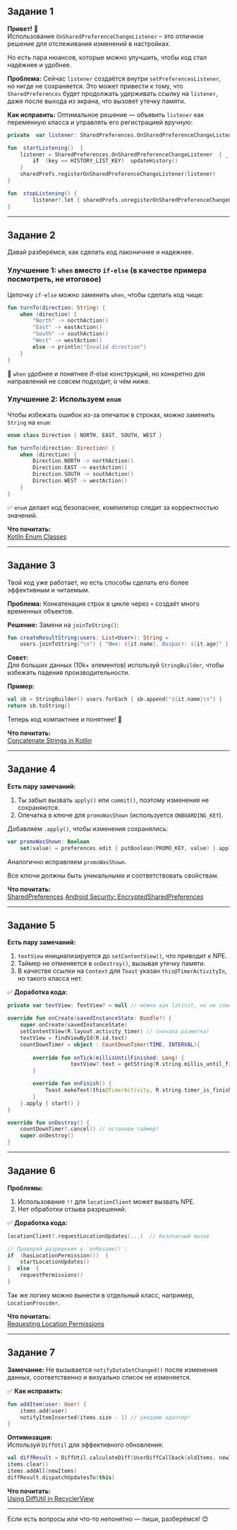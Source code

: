 

## Задание 1

**Привет!** 👋  
Использование `OnSharedPreferenceChangeListener` – это отличное решение для отслеживания изменений в настройках.

Но есть пара нюансов, которые можно улучшить, чтобы код стал надёжнее и удобнее.

**Проблема:**
Сейчас `listener` создаётся внутри `setPreferencesListener`, но нигде не сохраняется. Это может привести к тому, что `SharedPreferences` будет продолжать удерживать ссылку на `listener`, даже после выхода из экрана, что вызовет утечку памяти.


**Как исправить:**
Оптимальное решение — объявить `listener` как переменную класса и управлять его регистрацией вручную:

```kotlin
private  var listener: SharedPreferences.OnSharedPreferenceChangeListener?  =  null

fun  startListening()  {
	listener = SharedPreferences.OnSharedPreferenceChangeListener  { _, key ->
		if  (key == HISTORY_LIST_KEY)  updateHistory()  
	}  
	sharedPrefs.registerOnSharedPreferenceChangeListener(listener)  
}  

fun  stopListening() {  
		listener?.let { sharedPrefs.unregisterOnSharedPreferenceChangeListener(it) }  
}
```

----------

## Задание 2

Давай разберёмся, как сделать код лаконичнее и надежнее.

###  Улучшение 1: `when` вместо `if-else` (в качестве примера посмотреть, не итоговое)

Цепочку `if-else` можно заменить `when`, чтобы сделать код чище:

```kotlin
fun turnTo(direction: String) {
    when (direction) {
        "North" -> northAction()
        "East" -> eastAction()
        "South" -> southAction()
        "West" -> westAction()
        else -> println("Invalid direction")
    }
}

```

📌 `when` удобнее и понятнее if-else конструкций, но конкретно для направлений не совсем подходит, о чём ниже.

### Улучшение 2: Используем `enum`

Чтобы избежать ошибок из-за опечаток в строках, можно заменить `String` на `enum`:

```kotlin
enum class Direction { NORTH, EAST, SOUTH, WEST }

fun turnTo(direction: Direction) {
    when (direction) {
        Direction.NORTH -> northAction()
        Direction.EAST -> eastAction()
        Direction.SOUTH -> southAction()
        Direction.WEST -> westAction()
    }
}

```

✅ `enum` делает код безопаснее, компилятор следит за корректностью значений.

**Что почитать:**  
[Kotlin Enum Classes](https://kotlinlang.org/docs/enum-classes.html)

----------
## Задание 3
  
Твой код уже работает, но есть способы сделать его более эффективным и читаемым.

**Проблема:**
Конкатенация строк в цикле через  `+`  создаёт много временных объектов.

**Решение:**
Замени на  `joinToString()`:
```kotlin
fun createResultString(users: List<User>): String = 
	users.joinToString("\n") { "Имя: ${it.name}, Возраст: ${it.age}" }
```


**Совет:**  
Для больших данных (10k+ элементов) используй `StringBuilder`, чтобы избежать падения производительности.

**Пример:**
```kotlin
val sb = StringBuilder() users.forEach { sb.append("${it.name}\n") } 
return sb.toString()
```

Теперь код компактнее и понятнее! 🚀

**Что почитать:**  
[Concatenate Strings in Kotlin](https://www.baeldung.com/kotlin/concatenate-strings)

----------

## Задание 4

**Есть пару замечаний:**
1.  Ты забыл вызвать  `apply()`  или  `commit()`, поэтому изменения не сохраняются.
2.  Опечатка в ключе для  `promoWasShown`  (используется  `ONBOARDING_KEY`).

Добавляем `.apply()`, чтобы изменения сохранялись:

```kotlin
var promoWasShown: Boolean
	set(value) = preferences.edit { putBoolean(PROMO_KEY, value) }.apply()

```
Аналогично исправляем `promoWasShown`.

Все ключи должны быть уникальными и соответствовать свойствам.

**Что почитать:**  
[SharedPreferences](https://developer.android.com/reference/android/content/SharedPreferences.html)
[Android Security: EncryptedSharedPreferences](https://developer.android.com/reference/androidx/security/crypto/EncryptedSharedPreferences)

----------

## Задание 5

**Есть пару замечаний:**
1.  `textView`  инициализируется до  `setContentView()`, что приводит к NPE.
2.  Таймер не отменяется в  `onDestroy()`, вызывая утечку памяти.
3.  В качестве ссылки на `Context` для `Toast` указан `this@TimerActivityIn`, но такого класса нет. 

✅ **Доработка кода:**

```kotlin
private var textView: TextView? = null // можно как latinit, но не советую

override fun onCreate(savedInstanceState: Bundle?) { 
	super.onCreate(savedInstanceState)
	setContentView(R.layout.activity_timer) // сначала разметка!
	textView = findViewById(R.id.text)
	countDownTimer = object : CountDownTimer(TIME, INTERVAL){
	
		override fun onTick(millisUntilFinished: Long) {
	                textView?.text = getString(R.string.millis_until_finished, millisUntilFinished.toString())
		}

		override fun onFinish() {
		    Toast.makeText(this@TimerActivity, R.string.timer_is_finished, Toast.LENGTH_SHORT).show()
		}
	}.apply { start() } 
}

override fun onDestroy() {
	countDownTimer?.cancel() // останови таймер!
	super.onDestroy()
}

```
----------

## Задание 6

**Проблемы:**

1.  Использование  `!!`  для  `locationClient`  может вызвать NPE.
2.  Нет обработки отзыва разрешений.

✅ **Доработка кода:**

```kotlin
locationClient?.requestLocationUpdates(...)  // безопасный вызов

// Проверяй разрешения в `onResume()`:
if  (hasLocationPermission())  {  
	startLocationUpdates()  
}  else  {  
	requestPermissions()  
}
```
Так же логику можно вынести в отдельный класс, например,  `LocationProvider`.

**Что почитать:**  
[Requesting Location Permissions](https://developer.android.com/develop/sensors-and-location/location/permissions)

----------

## Задание 7

**Замечание:**
Не вызывается  `notifyDataSetChanged()`  после изменения данных, соответственно и визуально список не изменяется. 

✅ **Как исправить:**

```kotlin
fun addItem(user: User) {
	items.add(user)
	notifyItemInserted(items.size - 1) // уведоми адаптер! 
}
```

**Оптимизация:**  
Используй `DiffUtil` для эффективного обновления:
```kotlin
val diffResult = DiffUtil.calculateDiff(UserDiffCallback(oldItems, newItems)) 
items.clear()
items.addAll(newItems)
diffResult.dispatchUpdatesTo(this)
```

**Что почитать:**  
[Using DiffUtil in RecyclerView](https://medium.com/@iammert/using-diffutil-in-android-recyclerview-bdca8e4fbb00)

----------

Если есть вопросы или что-то непонятно — пиши, разберёмся! 😊
